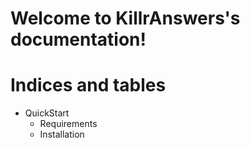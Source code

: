Welcome to KillrAnswers's documentation!
========================================

Indices and tables
==================

* QuickStart
    * Requirements
    * Installation
